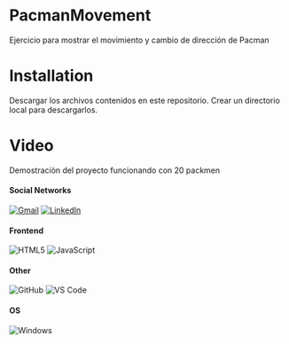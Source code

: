 # PacmanMovement
Ejercicio para mostrar el movimiento y cambio de dirección de Pacman

# Installation
Descargar los archivos contenidos en este repositorio. Crear un directorio local para descargarlos.

# Video
Demostraciòn del proyecto funcionando con 20 packmen


#### Social Networks
[![Gmail](https://img.shields.io/badge/-GMAIL-D14836?style=for-the-badge&logo=gmail&logoColor=white)](mailto:grburgos68@gmail.com)
[![LinkedIn](https://img.shields.io/badge/-LINKEDIN-0077B5?style=for-the-badge&logo=linkedin&logoColor=white)](https://www.linkedin.com/in/rafael-burgos-alvarez)


#### Frontend
![HTML5](https://img.shields.io/badge/-HTML5-%23E44D27?style=flat-square&logo=html5&logoColor=ffffff)
![JavaScript](https://img.shields.io/badge/-JavaScript-%23F7DF1C?style=flat-square&logo=javascript&logoColor=000000&labelColor=%23F7DF1C&color=%23FFCE5A)


#### Other
![GitHub](https://img.shields.io/badge/-GitHub-181717?style=flat-square&logo=github)
![VS Code](http://img.shields.io/badge/-VS%20Code-007ACC?style=flat-square&logo=visual-studio-code&logoColor=ffffff)

#### OS

![Windows](http://img.shields.io/badge/-Windows-0078D6?style=flat-square&logo=windows&logoColor=ffffff)
